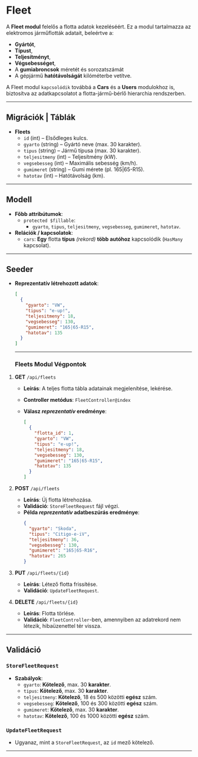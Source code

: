# Fleet

A **Fleet modul** felelős a flotta adatok kezeléséért. Ez a modul tartalmazza az elektromos járműflották adatait, beleértve a:

- **Gyártót**,
- **Típust**,
- **Teljesítményt**,
- **Végsebességet**,
- A **gumiabroncsok** méretét és sorozatszámát
- A gépjármű **hatótávolságát** kilóméterbe vetítve.

A Fleet modul `kapcsolódik` továbbá a **Cars** és a **Users** modulokhoz is, biztosítva az adatkapcsolatot a flotta-jármű-bérlő hierarchia rendszerben.

---
## **Migrációk** | Táblák

- **Fleets**
  - `id` (int) – Elsődleges kulcs.
  - `gyarto` (string) – Gyártó neve (max. 30 karakter).
  - `tipus` (string) – Jármű típusa (max. 30 karakter).
  - `teljesitmeny` (int) – Teljesítmény (kW).
  - `vegsebesseg` (int) – Maximális sebesség (km/h).
  - `gumimeret` (string) – Gumi mérete (pl. 165|65-R15).
  - `hatotav` (int) – Hatótávolság (km).

---
## Modell

- **Főbb attribútumok**:
  - `protected $fillable`:
    - `gyarto`, `tipus`, `teljesitmeny`, `vegsebesseg`, `gumimeret`, `hatotav`.
- **Relációk / kapcsolatok**:
  - `cars`: **Egy** flotta **típus** _(rekord)_ **több autóhoz** kapcsolódik (`HasMany` kapcsolat).

---

## Seeder

- **Reprezentatív létrehozott adatok**:

  ```json
  [
    {
      "gyarto": "VW",
      "tipus": "e-up!",
      "teljesitmeny": 18,
      "vegsebesseg": 130,
      "gumimeret": "165|65-R15",
      "hatotav": 135
    }
  ]
  ```
  ---
  ### Fleets Modul Végpontok

1. **GET** `/api/fleets`

   - **Leírás**: A teljes flotta tábla adatainak megjelenítése, lekérése.
   - **Controller metódus**: `FleetController@index`
   - **Válasz _reprezentatív_ eredménye**:

     ```json
     [
       {
         "flotta_id": 1,
         "gyarto": "VW",
         "tipus": "e-up!",
         "teljesitmeny": 18,
         "vegsebesseg": 130,
         "gumimeret": "165|65-R15",
         "hatotav": 135
       }
     ]
     ```

2. **POST** `/api/fleets`

   - **Leírás**: Új flotta létrehozása.
   - **Validáció**: `StoreFleetRequest` fájl végzi.
   - **Példa _reprezentatív_ adatbeszúrás eredménye**:
     ```json
     {
       "gyarto": "Skoda",
       "tipus": "Citigo-e-iV",
       "teljesitmeny": 36,
       "vegsebesseg": 130,
       "gumimeret": "165|65-R16",
       "hatotav": 265
     }
     ```

3. **PUT** `/api/fleets/{id}`

   - **Leírás**: Létező flotta frissítése.
   - **Validáció**: `UpdateFleetRequest`.

4. **DELETE** `/api/fleets/{id}`
   - **Leírás**: Flotta törlése.
   - **Validáció**: `FleetController`-ben, amennyiben az adatrekord nem létezik, hibaüzenettel tér vissza.

---

## Validáció

### `StoreFleetRequest`

- **Szabályok**:
  - `gyarto`: **Kötelező**, max. 30 **karakter**.
  - `tipus`: **Kötelező**, max. 30 **karakter**.
  - `teljesitmeny`: **Kötelező**, 18 és 500 közötti **egész** szám.
  - `vegsebesseg`: **Kötelező**, 100 és 300 közötti **egész** szám.
  - `gumimeret`: **Kötelező**, max. 30 **karakter**.
  - `hatotav`: **Kötelező**, 100 és 1000 közötti **egész** szám.

### `UpdateFleetRequest`

- Ugyanaz, mint a `StoreFleetRequest`, az `id` mező kötelező.

---